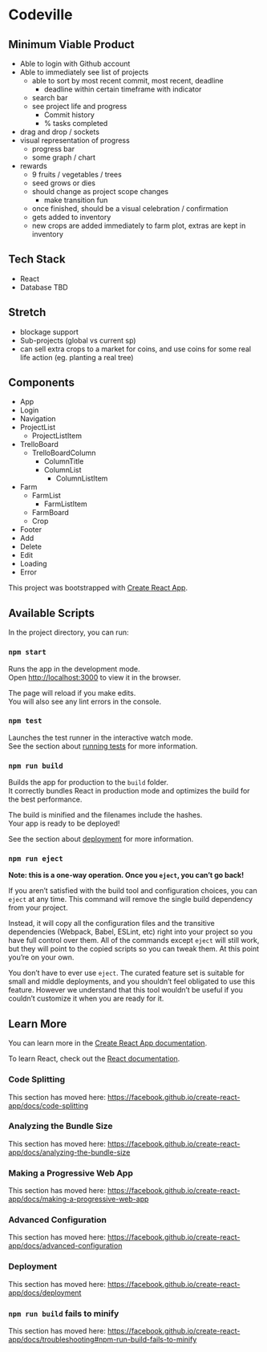 # Codeville

## Minimum Viable Product

- Able to login with Github account
- Able to immediately see list of projects
  - able to sort by most recent commit, most recent, deadline
    - deadline within certain timeframe with indicator
  - search bar
  - see project life and progress
    - Commit history
    - % tasks completed
- drag and drop / sockets
- visual representation of progress
  - progress bar
  - some graph / chart
- rewards
  - 9 fruits / vegetables / trees
  - seed grows or dies
  - should change as project scope changes
    - make transition fun
  - once finished, should be a visual celebration / confirmation
  - gets added to inventory
  - new crops are added immediately to farm plot, extras are kept in inventory

## Tech Stack

- React
- Database TBD

## Stretch

- blockage support
- Sub-projects (global vs current sp)
- can sell extra crops to a market for coins, and use coins for some real life action (eg. planting a real tree)

## Components

- App
- Login
- Navigation
- ProjectList
  - ProjectListItem
- TrelloBoard
  - TrelloBoardColumn
    - ColumnTitle
    - ColumnList
      - ColumnListItem
- Farm
  - FarmList
    - FarmListItem
  - FarmBoard
  - Crop
- Footer
- Add
- Delete
- Edit
- Loading
- Error

This project was bootstrapped with [Create React App](https://github.com/facebook/create-react-app).

## Available Scripts

In the project directory, you can run:

### `npm start`

Runs the app in the development mode.<br />
Open [http://localhost:3000](http://localhost:3000) to view it in the browser.

The page will reload if you make edits.<br />
You will also see any lint errors in the console.

### `npm test`

Launches the test runner in the interactive watch mode.<br />
See the section about [running tests](https://facebook.github.io/create-react-app/docs/running-tests) for more information.

### `npm run build`

Builds the app for production to the `build` folder.<br />
It correctly bundles React in production mode and optimizes the build for the best performance.

The build is minified and the filenames include the hashes.<br />
Your app is ready to be deployed!

See the section about [deployment](https://facebook.github.io/create-react-app/docs/deployment) for more information.

### `npm run eject`

**Note: this is a one-way operation. Once you `eject`, you can’t go back!**

If you aren’t satisfied with the build tool and configuration choices, you can `eject` at any time. This command will remove the single build dependency from your project.

Instead, it will copy all the configuration files and the transitive dependencies (Webpack, Babel, ESLint, etc) right into your project so you have full control over them. All of the commands except `eject` will still work, but they will point to the copied scripts so you can tweak them. At this point you’re on your own.

You don’t have to ever use `eject`. The curated feature set is suitable for small and middle deployments, and you shouldn’t feel obligated to use this feature. However we understand that this tool wouldn’t be useful if you couldn’t customize it when you are ready for it.

## Learn More

You can learn more in the [Create React App documentation](https://facebook.github.io/create-react-app/docs/getting-started).

To learn React, check out the [React documentation](https://reactjs.org/).

### Code Splitting

This section has moved here: https://facebook.github.io/create-react-app/docs/code-splitting

### Analyzing the Bundle Size

This section has moved here: https://facebook.github.io/create-react-app/docs/analyzing-the-bundle-size

### Making a Progressive Web App

This section has moved here: https://facebook.github.io/create-react-app/docs/making-a-progressive-web-app

### Advanced Configuration

This section has moved here: https://facebook.github.io/create-react-app/docs/advanced-configuration

### Deployment

This section has moved here: https://facebook.github.io/create-react-app/docs/deployment

### `npm run build` fails to minify

This section has moved here: https://facebook.github.io/create-react-app/docs/troubleshooting#npm-run-build-fails-to-minify
